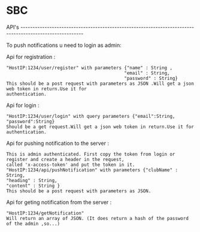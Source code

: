 # SBC

API's --------------------------------------------------------------------------------------------------------

To push notifications u need to login as admin:

Api for registration :

    "HostIP:1234/user/register" with parameters {"name" : String ,
                                                "email" : String,
                                                "password" : String}
    This should be a post request with parameters as JSON .Will get a json web token in return.Use it for
    authentication.

Api for login :

    "HostIP:1234/user/login" with query parameters {"email":String,
    "password":String}
    Should be a get request.Will get a json web token in return.Use it for
    authentication.

Api for pushing notification to the server :

    This is admin authenticated. First copy the token from login or register and create a header in the request,
    called 'x-access-token' and put the token in it.
    "HostIP:1234/api/pushNotification" with parameters {"clubName" : String,
    "heading" : String,
    "content" : String }
    This should be a post request with parameters as JSON.

Api for geting notification from the server :

    "HostIP:1234/getNotification"
    Will return an array of JSON. (It does return a hash of the password of the admin ,so...)

